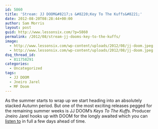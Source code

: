 ```yaml
---
id: 5860
title: 'Stream: JJ DOOM&#8217;s &#8220;Key To The Kuffs&#8221;'
date: 2012-08-20T08:28:44+00:00
author: Sam Morris
layout: post
guid: http://www.lessonsix.com/?p=5860
permalink: /2012/08/stream-jj-dooms-key-to-the-kuffs/
image:
  - http://www.lessonsix.com/wp-content/uploads/2012/08/jj-doom.jpeg
  - http://www.lessonsix.com/wp-content/uploads/2012/08/jj-doom.jpeg
dsq_thread_id:
  - 811758291
categories:
  - Uncategorized
tags:
  - JJ DOOM
  - Jneiro Jarel
  - MF Doom
---
```

As the summer starts to wrap up we start heading into an absolutely stacked Autumn period. But one of the most exciting releases pegged for the remaining summer weeks is JJ DOOM&#8217;s _Keys To The Kuffs_. Producer Jneiro Jarel hooks up with DOOM for the longly awaited which you can [listen to](http://soundcloud.com/lexrecords/sets/jj-doom-key-to-the-kuffs-preview/s-5CDfN) in full a few days ahead of time.